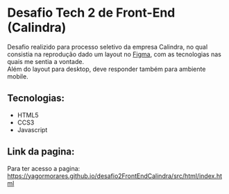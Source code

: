 # Desafio Tech 2 de Front-End (Calindra)
Desafio realizido para processo seletivo da empresa Calindra, no qual consistia na reprodução dado um layout no [Figma](https://www.figma.com/file/GTEyrXtVtgSDeiocLk7KzCFf/layout-teste-avaliacao?node-id=0%3A1), com as tecnologias nas quais me sentia a vontade.
<br>
Além do layout para desktop, deve responder também para ambiente mobile.

## Tecnologias:
- HTML5
- CCS3
- Javascript


## Link da pagina:
Para ter acesso a pagina: https://yagormorares.github.io/desafio2FrontEndCalindra/src/html/index.html